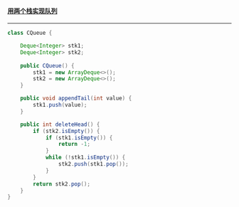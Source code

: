 #### <a href="https://leetcode.cn/problems/yong-liang-ge-zhan-shi-xian-dui-lie-lcof/">用两个栈实现队列</a>

-----------

```java
class CQueue {

    Deque<Integer> stk1;
    Deque<Integer> stk2;
    
    public CQueue() {
        stk1 = new ArrayDeque<>();
        stk2 = new ArrayDeque<>();
    }

    public void appendTail(int value) {
        stk1.push(value);
    }

    public int deleteHead() {
        if (stk2.isEmpty()) {
            if (stk1.isEmpty()) {
                return -1;
            }
            while (!stk1.isEmpty()) {
                stk2.push(stk1.pop());
            }
        }
        return stk2.pop();
    }
}
```


